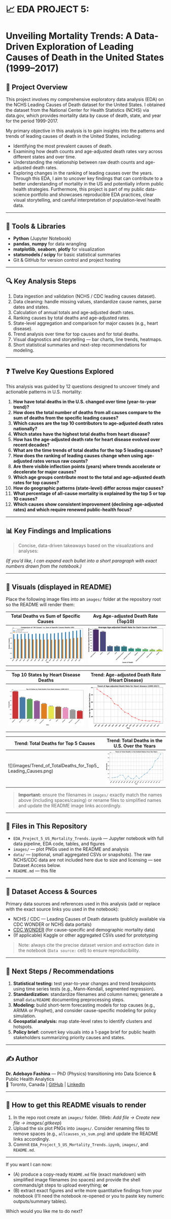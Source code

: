 # 📈 EDA PROJECT 5:
#  Unveiling Mortality Trends: A Data-Driven Exploration of Leading Causes of Death in the United States (1999–2017)

## 📌 Project Overview
This project involves my comprehensive exploratory data analysis (EDA) on the NCHS Leading Causes of Death dataset for the United States. I obtained the dataset from the National Center for Health Statistics (NCHS) via data.gov, which provides mortality data by cause of death, state, and year for the period 1999-2017.

My primary objective in this analysis is to gain insights into the patterns and trends of leading causes of death in the United States, including:
- Identifying the most prevalent causes of death.
- Examining how death counts and age-adjusted death rates vary across different states and over time.
- Understanding the relationship between raw death counts and age-adjusted death rates.
- Exploring changes in the ranking of leading causes over the years.
Through this EDA, I aim to uncover key findings that can contribute to a better understanding of mortality in the US and potentially inform public health strategies. Furthermore, this project is part of my public data-science portfolio and showcases reproducible EDA practices, clear visual storytelling, and careful interpretation of population-level health data.

---

## 🧰 Tools & Libraries
- **Python** (Jupyter Notebook)  
- **pandas**, **numpy** for data wrangling  
- **matplotlib**, **seaborn**, **plotly** for visualization  
- **statsmodels / scipy** for basic statistical summaries  
- Git & GitHub for version control and project hosting

---

## 🔍 Key Analysis Steps
1. Data ingestion and validation (NCHS / CDC leading causes dataset).  
2. Data cleaning: handle missing values, standardize cause names, parse dates and states.  
3. Calculation of annual totals and age-adjusted death rates.  
4. Ranking causes by total deaths and age-adjusted rates.  
5. State-level aggregation and comparison for major causes (e.g., heart disease).  
6. Trend analysis over time for top causes and for total deaths.  
7. Visual diagnostics and storytelling — bar charts, line trends, heatmaps.  
8. Short statistical summaries and next-step recommendations for modeling.

---

## ❓ Twelve Key Questions Explored
This analysis was guided by 12 questions designed to uncover timely and actionable patterns in U.S. mortality:

1. **How have total deaths in the U.S. changed over time (year-to-year trend)?**  
2. **How does the total number of deaths from all causes compare to the sum of deaths from the specific leading causes?**  
3. **Which causes are the top 10 contributors to age-adjusted death rates nationally?**  
4. **Which states have the highest total deaths from heart disease?**  
5. **How has the age-adjusted death rate for heart disease evolved over recent decades?**  
6. **What are the time trends of total deaths for the top 5 leading causes?**  
7. **How does the ranking of leading causes change when using age-adjusted rates versus raw counts?**  
8. **Are there visible inflection points (years) where trends accelerate or decelerate for major causes?**  
9. **Which age groups contribute most to the total and age-adjusted death rates for top causes?**  
10. **How do geographic patterns (state-level) differ across major causes?**  
11. **What percentage of all-cause mortality is explained by the top 5 or top 10 causes?**  
12. **Which causes show consistent improvement (declining age-adjusted rates) and which require renewed public-health focus?**

---

## 📊 Key Findings and Implications
> Concise, data-driven takeaways based on the visualizations and analyses:

 

*(If you’d like, I can expand each bullet into a short paragraph with exact numbers drawn from the notebook.)*

---

## 📸 Visuals (displayed in README)
Place the following image files into an `images/` folder at the repository root so the README will render them:

| Total Deaths vs Sum of Specific Causes | Avg Age-adjusted Death Rate (Top10) |
|----------------------------------------|--------------------------------------|
| ![](images/AllCauses_death_vs._Sum_of_Specific_Causes_deaths.png) | ![](images/Avg_Age-adjusted_DeathRate_for_Top10_COD.png) |

| Top 10 States by Heart Disease Deaths | Trend: Age-adjusted Death Rate (Heart Disease) |
|---------------------------------------|------------------------------------------------|
| ![](images/Top10_States_by_TotalDeaths_from_HeartDisease.png) | ![](images/Trend_of_Age-adjusted_DeathRate_for_HeartDisease.png) |

| Trend: Total Deaths for Top 5 Causes | Trend: Total Deaths in the U.S. Over the Years |
|--------------------------------------|------------------------------------------------|
| ![](images/Trend_of_TotalDeaths_for_Top5_ Leading_Causes.png) | ![](images/Trend_of_TotalDeaths_in_the_US_OverTheYears.png) |

> **Important:** ensure the filenames in `images/` exactly match the names above (including spaces/casing) or rename files to simplified names and update the README image links accordingly.

---

## 📁 Files in This Repository
- `EDA_Project_5_US_Mortality_Trends.ipynb` — Jupyter notebook with full data pipeline, EDA code, tables, and figures  
- `images/` — plot PNGs used in the README and analysis  
- `data/` — (optional, small aggregated CSVs or snapshots). The raw NCHS/CDC data are not included here due to size and licensing — see Dataset Access below.  
- `README.md` — this file

---

## 📂 Dataset Access & Sources
Primary data sources and references used in this analysis (add or replace with the exact source links you used in the notebook):  
- NCHS / CDC — Leading Causes of Death datasets (publicly available via CDC WONDER or NCHS data portals)  
- [CDC WONDER](https://wonder.cdc.gov/) (for cause-specific and demographic mortality data)  
- (If applicable) Kaggle or other aggregated CSVs used for prototyping

> Note: always cite the precise dataset version and extraction date in the notebook (`Data source:` cell) to ensure reproducibility.

---

## 🚀 Next Steps / Recommendations
1. **Statistical testing:** test year-to-year changes and trend breakpoints using time series tests (e.g., Mann-Kendall, segmented regression).  
2. **Standardization:** standardize filenames and column names; generate a small `data/README` documenting preprocessing steps.  
3. **Modeling:** build short-term forecasting models for top causes (e.g., ARIMA or Prophet), and consider cause-specific modeling for policy simulation.  
4. **Geospatial analysis:** map state-level rates to identify clusters and hotspots.  
5. **Policy brief:** convert key visuals into a 1-page brief for public health stakeholders summarizing priority causes and states.

---

## ✍️ Author
**Dr. Adebayo Fashina** — PhD (Physics) transitioning into Data Science & Public Health Analytics  
📍 Toronto, Canada | [GitHub](https://github.com/dradebayotech) | [LinkedIn](https://www.linkedin.com/in/your-link-here)

---

## 📌 How to get this README visuals to render
1. In the repo root create an `images/` folder. (Web: *Add file → Create new file → images/.gitkeep*)  
2. Upload the six plot PNGs into `images/`. Consider renaming files to remove spaces (e.g., `allcauses_vs_sum.png`) and update the README links accordingly.  
3. Commit `EDA_Project_5_US_Mortality_Trends.ipynb`, `images/`, and `README.md`.

---

If you want I can now:
- (A) produce a copy-ready `README.md` file (exact markdown) with simplified image filenames (no spaces) and provide the shell commands/git steps to upload everything; **or**  
- (B) extract exact figures and write more quantitative findings from your notebook (I’ll need the notebook re-opened or you to paste key numeric outputs/summary tables).

Which would you like me to do next?
